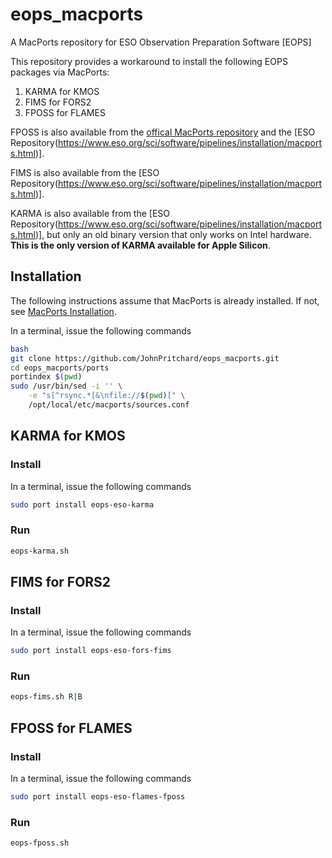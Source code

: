 # eops_macports
A MacPorts repository for ESO Observation Preparation Software [EOPS]

This repository provides a workaround to install the following EOPS packages via MacPorts:

1. KARMA for KMOS
2. FIMS for FORS2
3. FPOSS for FLAMES

FPOSS is also available from the [offical MacPorts repository](https://ports.macports.org/port/eso-flames-fposs/) and the [ESO Repository(https://www.eso.org/sci/software/pipelines/installation/macports.html)].

FIMS is also available from the [ESO Repository(https://www.eso.org/sci/software/pipelines/installation/macports.html)].

KARMA is also available from the [ESO Repository(https://www.eso.org/sci/software/pipelines/installation/macports.html)], but only an old binary version that only works on Intel hardware. **This is the only version of KARMA available for Apple Silicon**.


## Installation

The following instructions assume that MacPorts is already installed.
If not, see [MacPorts Installation](https://www.macports.org/install.php).

In a terminal, issue the following commands

```bash
bash
git clone https://github.com/JohnPritchard/eops_macports.git
cd eops_macports/ports
portindex $(pwd)
sudo /usr/bin/sed -i '' \
    -e "s[^rsync.*[&\nfile://$(pwd)[" \
    /opt/local/etc/macports/sources.conf
```

## KARMA for KMOS

### Install

In a terminal, issue the following commands

```bash
sudo port install eops-eso-karma
```

### Run

```bash
eops-karma.sh
```

## FIMS for FORS2

### Install

In a terminal, issue the following commands

```bash
sudo port install eops-eso-fors-fims
```

### Run

```bash
eops-fims.sh R|B
```

## FPOSS for FLAMES

### Install

In a terminal, issue the following commands

```bash
sudo port install eops-eso-flames-fposs
```

### Run

```bash
eops-fposs.sh
```

